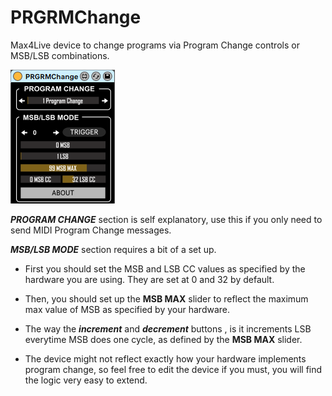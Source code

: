 # PRGRMChange

Max4Live device to change programs via Program Change controls or MSB/LSB combinations.
<br/>

![](https://github.com/tfari/M4L-Projects/blob/main/PRGRMChange/prgrmchange_interface.png)
<br/>

_**PROGRAM CHANGE**_ section is self explanatory, use this if you only need to send MIDI Program Change messages.

_**MSB/LSB MODE**_ section requires a bit of a set up. 

* First you should set the MSB and LSB CC values as specified by the hardware you are using. They are set at 0 and 32 by default.

* Then, you should set up the **MSB MAX** slider to reflect the maximum max value of MSB as specified by your hardware.

* The way the _**increment**_ and _**decrement**_ buttons , is it increments LSB everytime MSB does one cycle, as defined by the **MSB MAX** slider.

* The device might not reflect exactly how your hardware implements program change, so feel free to edit the device if you must, you will find the logic very easy to extend.



